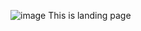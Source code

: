 ![image](https://github.com/user-attachments/assets/6161d6ca-ef9f-4c7a-9360-09e9faa35169)
This is landing page

